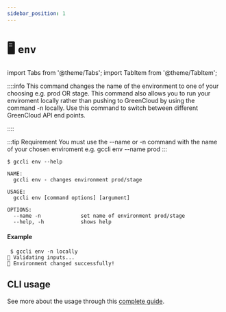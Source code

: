 ```yaml
---
sidebar_position: 1
---
```


# 🖥️ `env`

import Tabs from '@theme/Tabs';
import TabItem from '@theme/TabItem';

::::info
This command changes the name of the environment to one of your choosing e.g. prod OR stage.
This command also allows you to run your enviroment locally rather than pushing to GreenCloud by using the command -n locally.
Use this command to switch between different GreenCloud API end points.

::::

:::tip Requirement
You must use the --name or -n command with the name of your chosen enviroment e.g. gccli env --name prod 
:::


```
$ gccli env --help
```

```
NAME:
  gccli env - changes environment prod/stage

USAGE:
  gccli env [command options] [argument]

OPTIONS:
  --name -n             set name of environment prod/stage
  --help, -h            shows help
```


#### Example
<cliWindow>

```text {1}
 $ gccli env -n locally
👷 Validating inputs...
🤫 Environment changed successfully!
```

</cliWindow>


## CLI usage

See more about the usage through this [complete guide](../category/the-mighty-cli).